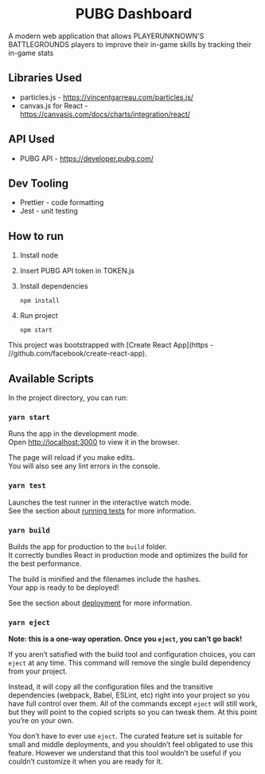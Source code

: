 <strong><h1 style="text-align: center;">PUBG Dashboard</h1></strong>
A modern web application that allows PLAYERUNKNOWN'S BATTLEGROUNDS players to improve their in-game skills by tracking their in-game stats

## Libraries Used

- particles.js - https://vincentgarreau.com/particles.js/
- canvas.js for React - https://canvasjs.com/docs/charts/integration/react/

## API Used

- PUBG API - https://developer.pubg.com/

## Dev Tooling

- Prettier - code formatting
- Jest - unit testing

## How to run

1. Install node
2. Insert PUBG API token in TOKEN.js
3. Install dependencies

   ```
   npm install
   ```

4. Run project

   ```
   npm start
   ```

This project was bootstrapped with [Create React App](https - //github.com/facebook/create-react-app).

## Available Scripts

In the project directory, you can run:

### `yarn start`

Runs the app in the development mode.<br />
Open [http://localhost:3000](http://localhost:3000) to view it in the browser.

The page will reload if you make edits.<br />
You will also see any lint errors in the console.

### `yarn test`

Launches the test runner in the interactive watch mode.<br />
See the section about [running tests](https://facebook.github.io/create-react-app/docs/running-tests) for more information.

### `yarn build`

Builds the app for production to the `build` folder.<br />
It correctly bundles React in production mode and optimizes the build for the best performance.

The build is minified and the filenames include the hashes.<br />
Your app is ready to be deployed!

See the section about [deployment](https://facebook.github.io/create-react-app/docs/deployment) for more information.

### `yarn eject`

**Note: this is a one-way operation. Once you `eject`, you can’t go back!**

If you aren’t satisfied with the build tool and configuration choices, you can `eject` at any time. This command will remove the single build dependency from your project.

Instead, it will copy all the configuration files and the transitive dependencies (webpack, Babel, ESLint, etc) right into your project so you have full control over them. All of the commands except `eject` will still work, but they will point to the copied scripts so you can tweak them. At this point you’re on your own.

You don’t have to ever use `eject`. The curated feature set is suitable for small and middle deployments, and you shouldn’t feel obligated to use this feature. However we understand that this tool wouldn’t be useful if you couldn’t customize it when you are ready for it.
